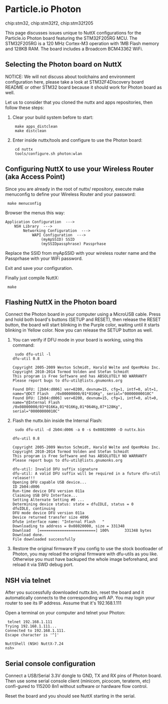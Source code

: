 # Particle.io Photon

<div class="tags">

chip:stm32, chip:stm32f2, chip:stm32f205

</div>

This page discusses issues unique to NuttX configurations for the
Particle.io Photon board featuring the STM32F205RG MCU. The STM32F205RG
is a 120 MHz Cortex-M3 operation with 1MB Flash memory and 128KB RAM.
The board includes a Broadcom BCM43362 WiFi.

## Selecting the Photon board on NuttX

NOTICE: We will not discuss about toolchains and environment
configuration here, please take a look at STM32F4Discovery board README
or other STM32 board because it should work for Photon board as well.

Let us to consider that you cloned the nuttx and apps repositories, then
follow these steps:

1)  Clear your build system before to start:
    
         make apps_distclean
         make distclean

2)  Enter inside nuttx/tools and configure to use the Photon board:
    
         cd nuttx
         tools/configure.sh photon:wlan

## Configuring NuttX to use your Wireless Router (aka Access Point)

Since you are already in the root of nuttx/ repository, execute make
menuconfig to define your Wireless Router and your password:

     make menuconfig

Browser the menus this way:

    Application Configuration  --->
        NSH Library  --->
            Networking Configuration  --->
                WAPI Configuration  --->
                    (myApSSID) SSID
                    (mySSIDpassphrase) Passprhase

Replace the SSID from myApSSID with your wireless router name and the
Passprhase with your WiFi password.

Exit and save your configuration.

Finally just compile NuttX:

     make

## Flashing NuttX in the Photon board

Connect the Photon board in your computer using a MicroUSB cable. Press
and hold both board's buttons (SETUP and RESET), then release the RESET
button, the board will start blinking in the Purple color, waiting until
it starts blinking in Yellow color. Now you can release the SETUP button
as well.

1)  You can verify if DFU mode in your board is working, using this
    command:
    
         sudo dfu-util -l
        dfu-util 0.8
        
        Copyright 2005-2009 Weston Schmidt, Harald Welte and OpenMoko Inc.
        Copyright 2010-2014 Tormod Volden and Stefan Schmidt
        This program is Free Software and has ABSOLUTELY NO WARRANTY
        Please report bugs to dfu-util@lists.gnumonks.org
        
        Found DFU: [2b04:d006] ver=0200, devnum=15, cfg=1, intf=0, alt=1, name="@DCT Flash   /0x00000000/01*016Kg", serial="00000000010C"
        Found DFU: [2b04:d006] ver=0200, devnum=15, cfg=1, intf=0, alt=0, name="@Internal Flash   /0x08000000/03*016Ka,01*016Kg,01*064Kg,07*128Kg", serial="00000000010C"

2)  Flash the nuttx.bin inside the Internal Flash:
    
         sudo dfu-util -d 2b04:d006 -a 0 -s 0x08020000 -D nuttx.bin
        
        dfu-util 0.8
        
        Copyright 2005-2009 Weston Schmidt, Harald Welte and OpenMoko Inc.
        Copyright 2010-2014 Tormod Volden and Stefan Schmidt
        This program is Free Software and has ABSOLUTELY NO WARRANTY
        Please report bugs to dfu-util@lists.gnumonks.org
        
        dfu-util: Invalid DFU suffix signature
        dfu-util: A valid DFU suffix will be required in a future dfu-util release!!!
        Opening DFU capable USB device...
        ID 2b04:d006
        Run-time device DFU version 011a
        Claiming USB DFU Interface...
        Setting Alternate Setting #0 ...
        Determining device status: state = dfuIDLE, status = 0
        dfuIDLE, continuing
        DFU mode device DFU version 011a
        Device returned transfer size 4096
        DfuSe interface name: "Internal Flash   "
        Downloading to address = 0x08020000, size = 331348
        Download   [=========================] 100%       331348 bytes
        Download done.
        File downloaded successfully

3)  Restore the original firmware If you config to use the stock
    bootloader of Photon, you may reload the original firmware with
    dfu-utils as you like. Otherwise you must have backuped the whole
    image beforehand, and reload it via SWD debug port.

## NSH via telnet

After you successfully downloaded nuttx.bin, reset the board and it
automatically connects to the corresponding wifi AP. You may login your
router to see its IP address. Assume that it's 192.168.1.111

Open a terminal on your computer and telnet your Photon:

     telnet 192.168.1.111
    Trying 192.168.1.111...
    Connected to 192.168.1.111.
    Escape character is '^]'
    
    NuttShell (NSH) NuttX-7.24
    nsh>

## Serial console configuration

Connect a USB/Serial 3.3V dongle to GND, TX and RX pins of Photon board.
Then use some serial console client (minicom, picocom, teraterm, etc)
confi-gured to 115200 8n1 without software or hardware flow control.

Reset the board and you should see NuttX starting in the serial.
